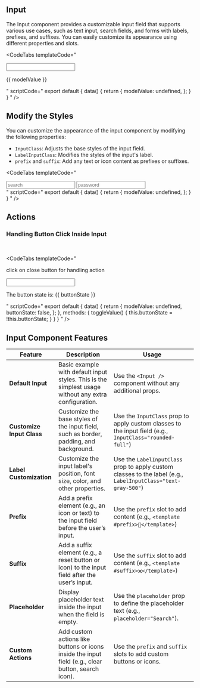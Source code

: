 ## Input

The Input component provides a customizable input field that supports various use cases, such as text input, search fields, and forms with labels, prefixes, and suffixes. You can easily customize its appearance using different properties and slots.

<CodeTabs
  templateCode="
  <div class='py-10 rounded-lg shadow-inner flex justify-center items-center'>
    <Input label='name'/>
    <p>{{ modelValue }}</p>
  </div>
  "
  scriptCode="
  export default {
    data() {
      return {
        modelValue: undefined,
      };
    }
  }
  "
/>

## Modify the Styles

You can customize the appearance of the input component by modifying the following properties:

- `InputClass`: Adjusts the base styles of the input field.
- `LabelInputClass`: Modifies the styles of the input's label.
- `prefix` and `suffix`: Add any text or icon content as prefixes or suffixes.

<CodeTabs
  templateCode="
<div class='py-10 px-2 rounded-lg shadow-inner grid grid-cols-1 gap-12 justify-items-center'>
  <Input prefix='➥' suffix='🗙' placeholder='search' InputClass='rounded-full ring-2 ring-indigo-400' />
  <Input prefix='👤' placeholder='password' InputClass='shadow-indigo-200 shadow-inner ring-0 ring-indigo-400' />
</div>
  "
  scriptCode="
  export default {
    data() {
      return {
        modelValue: undefined,
      };
    }
  }
  "
/>

## Actions

### Handling Button Click Inside Input

<br/>

<CodeTabs
  templateCode="
  <div class='py-10 px-2 rounded-lg shadow-inner grid gap-2 justify-items-center'>
    <p class='text-gray-600'> click on close button for handling action</p>
    <Input>
      <template #label>
        Name
      </template>
      <template #prefix>
        <button
          type='reset'
          class='absolute right-3 -translate-y-1/2 top-1/2 p-1 animate-pulse scale-150 hover:animate-none'
          @click='toggleValue'
        >
          🗙
        </button>
      </template>
    </Input>
    <p class='text-sm'>
      The button state is:
      <span :class='[buttonState ? &quot;text-green-600&quot; : &quot;text-red-700&quot;]'>
        {{ buttonState }}
      </span>
    </p>
  </div>
  "
  scriptCode="
  export default {
    data() {
      return {
        modelValue: undefined,
        buttonState: false,
      };
    },
    methods: {
      toggleValue() {
        this.buttonState = !this.buttonState;
      }
    }
  }
  "
/>

## Input Component Features

| **Feature**             | **Description**                                                                                                              | **Usage**                                                                                                    |
|-------------------------|------------------------------------------------------------------------------------------------------------------------------|--------------------------------------------------------------------------------------------------------------|
| **Default Input**        | Basic example with default input styles. This is the simplest usage without any extra configuration.                         | Use the `<Input />` component without any additional props.                                                   |
| **Customize Input Class**| Customize the base styles of the input field, such as border, padding, and background.                                       | Use the `InputClass` prop to apply custom classes to the input field (e.g., `InputClass="rounded-full"`)       |
| **Label Customization**  | Customize the input label's position, font size, color, and other properties.                                                | Use the `LabelInputClass` prop to apply custom classes to the label (e.g., `LabelInputClass="text-gray-500"`)  |
| **Prefix**               | Add a prefix element (e.g., an icon or text) to the input field before the user’s input.                                      | Use the `prefix` slot to add content (e.g., `<template #prefix>👤</template>`)                                |
| **Suffix**               | Add a suffix element (e.g., a reset button or icon) to the input field after the user’s input.                               | Use the `suffix` slot to add content (e.g., `<template #suffix>🗙</template>`)                                |
| **Placeholder**          | Display placeholder text inside the input when the field is empty.                                                           | Use the `placeholder` prop to define the placeholder text (e.g., `placeholder="Search"`).                    |
 |**Custom Actions**       | Add custom actions like buttons or icons inside the input field (e.g., clear button, search icon).                           | Use the `prefix` and `suffix` slots to add custom buttons or icons.                                          |
